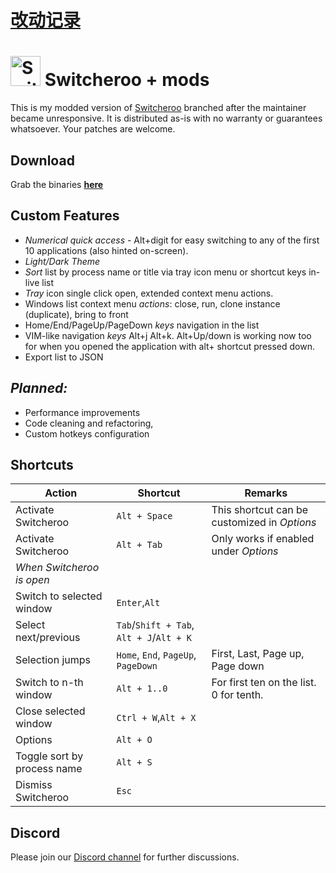 # [改动记录](./myreadme.md)

<img src="logo.png" alt="Switcheroo" width="48px" height="48px"> Switcheroo + mods
==========

This is my modded version of [Switcheroo](https://github.com/kvakulo/Switcheroo) branched after the maintainer became unresponsive.
It is distributed as-is with no warranty or guarantees whatsoever. Your patches are welcome.

Download
--------

Grab the binaries **[here](https://github.com/elig0n/Switcheroo/releases)**

Custom Features
-------
- *Numerical quick access* - Alt+digit for easy switching to any of the first 10 applications (also hinted on-screen).
- *Light/Dark Theme*
- *Sort* list by process name or title via tray icon menu or shortcut keys in-live list
- *Tray* icon single click open, extended context menu actions.
- Windows list context menu *actions*: close, run, clone instance (duplicate), bring to front
- Home/End/PageUp/PageDown *keys* navigation in the list
- VIM-like navigation *keys* Alt+j Alt+k. Alt+Up/down is working now too for when you opened the application with alt+ shortcut pressed down.
- Export list to JSON

*Planned:*
-------
- Performance improvements
- Code cleaning and refactoring, 
- Custom hotkeys configuration

Shortcuts
-----

Action                         | Shortcut        | Remarks
------------------------------ | --------------- | ----------
Activate Switcheroo            | `Alt + Space`   | This shortcut can be customized in _Options_
Activate Switcheroo            | `Alt + Tab`     | Only works if enabled under _Options_
_When Switcheroo is open_      |                 |
Switch to selected window      | `Enter`,`Alt`   |
Select next/previous           | `Tab`/`Shift + Tab`, `Alt + J`/`Alt + K` | 
Selection jumps                | `Home`, `End`, `PageUp`, `PageDown`| First, Last, Page up, Page down
Switch to n-th window          | `Alt + 1..0`    | For first ten on the list. 0 for tenth.
Close selected window          | `Ctrl + W`,`Alt + X`|
Options                        | `Alt + O`       |
Toggle sort by process name    | `Alt + S`       |
Dismiss Switcheroo             | `Esc`           |

Discord
------
Please join our [Discord channel](https://discord.gg/8zMj7fz) for further discussions.
